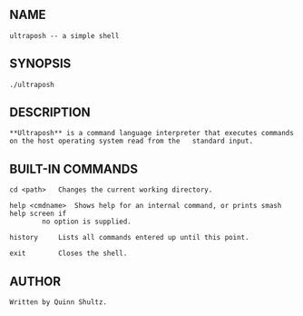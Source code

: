 ## NAME
	ultraposh -- a simple shell

## SYNOPSIS
	./ultraposh

## DESCRIPTION
	**Ultraposh** is a command language interpreter that executes commands on the host operating system read from the 	standard input.

## BUILT-IN COMMANDS
	cd <path>	Changes the current working directory.

	help <cmdname>	Shows help for an internal command, or prints smash help screen if
			no option is supplied.

	history		Lists all commands entered up until this point.

	exit		Closes the shell.

## AUTHOR
	Written by Quinn Shultz.
